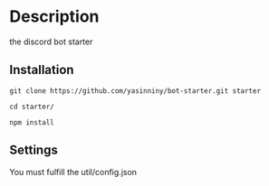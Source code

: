 # Description
the discord bot starter

## Installation
```
git clone https://github.com/yasinniny/bot-starter.git starter

cd starter/

npm install
```

## Settings

You must fulfill the util/config.json

